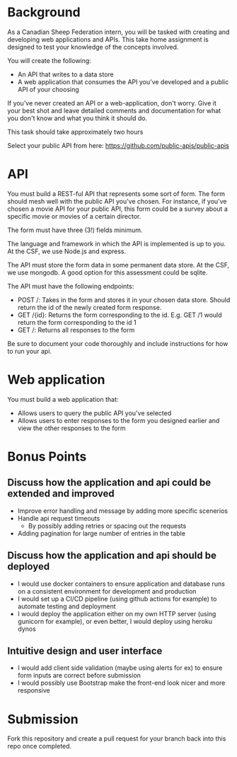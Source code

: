 # Background

As a Canadian Sheep Federation intern, you will be tasked with creating
and developing web applications and APIs. This take home assignment is
designed to test your knowledge of the concepts involved.

You will create the following:

-   An API that writes to a data store
-   A web application that consumes the API you\'ve developed and a
    public API of your choosing

If you\'ve never created an API or a web-application, don\'t worry. Give
it your best shot and leave detailed comments and documentation for what
you don\'t know and what you think it should do.

This task should take approximately two hours

Select your public API from here:
<https://github.com/public-apis/public-apis>

# API

You must build a REST-ful API that represents some sort of form. The
form should mesh well with the public API you\'ve chosen. For instance,
if you\'ve chosen a movie API for your public API, this form could be a
survey about a specific movie or movies of a certain director.

The form must have three (3!) fields minimum.

The language and framework in which the API is implemented is up to you.
At the CSF, we use Node.js and express.

The API must store the form data in some permanent data store. At the
CSF, we use mongodb. A good option for this assessment could be sqlite.

The API must have the following endpoints:

-   POST /: Takes in the form and stores it in your chosen data store.
    Should return the id of the newly created form response.
-   GET /{id}: Returns the form corresponding to the id. E.g. GET /1
    would return the form corresponding to the id 1
-   GET /: Returns all responses to the form

Be sure to document your code thoroughly and include instructions for
how to run your api.

# Web application

You must build a web application that:

-   Allows users to query the public API you\'ve selected
-   Allows users to enter responses to the form you designed earlier and
    view the other responses to the form

# Bonus Points

## Discuss how the application and api could be extended and improved
- Improve error handling and message by adding more specific scenerios
- Handle api request timeouts
  - By possibly adding retries or spacing out the requests
- Adding pagination for large number of entries in the table

## Discuss how the application and api should be deployed
- I would use docker containers to ensure application and database runs on a consistent environment for development and production
- I would set up a CI/CD pipeline (using github actions for example) to automate testing and deployment
- I would deploy the application either on my own HTTP server (using gunicorn for example), or even better, I would deploy using heroku dynos

## Intuitive design and user interface
- I would add client side validation (maybe using alerts for ex) to ensure form inputs are correct before submission
- I would possibly use Bootstrap make the front-end look nicer and more responsive

# Submission

Fork this repository and create a pull request for your branch back into
this repo once completed.
